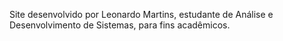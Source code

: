Site desenvolvido por Leonardo Martins, estudante de Análise e Desenvolvimento de Sistemas, para fins acadêmicos.
